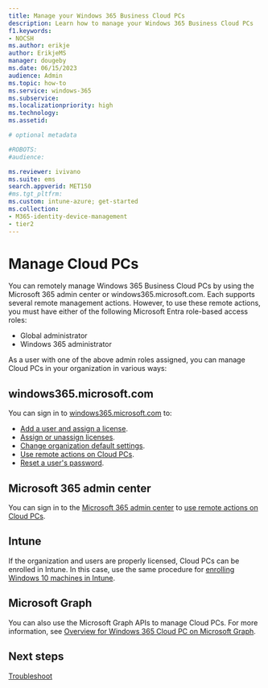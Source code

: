 ```yaml
---
title: Manage your Windows 365 Business Cloud PCs
description: Learn how to manage your Windows 365 Business Cloud PCs
f1.keywords:
- NOCSH
ms.author: erikje
author: ErikjeMS
manager: dougeby
ms.date: 06/15/2023
audience: Admin
ms.topic: how-to
ms.service: windows-365
ms.subservice:
ms.localizationpriority: high
ms.technology:
ms.assetid: 

# optional metadata

#ROBOTS:
#audience:

ms.reviewer: ivivano
ms.suite: ems
search.appverid: MET150
#ms.tgt_pltfrm:
ms.custom: intune-azure; get-started
ms.collection:
- M365-identity-device-management
- tier2
---
```


# Manage Cloud PCs

You can remotely manage Windows 365 Business Cloud PCs by using the Microsoft 365 admin center or windows365.microsoft.com. Each supports several remote management actions. However, to use these remote actions, you must have either of the following Microsoft Entra role-based access roles:

   - Global administrator
   - Windows 365 administrator

As a user with one of the above admin roles assigned, you can manage Cloud PCs in your organization in various ways:

## windows365.microsoft.com

You can sign in to [windows365.microsoft.com](https://windows365.microsoft.com) to:

- [Add a user and assign a license](add-user-assign-licenses.md).
- [Assign or unassign licenses](assign-unassign-license.md).
- [Change organization default settings](change-organization-default-settings.md).
- [Use remote actions on Cloud PCs](remotely-manage-business-cloud-pcs.md).
- [Reset a user's password](reset-user-password.md).

## Microsoft 365 admin center

You can sign in to the [Microsoft 365 admin center](https://admin.microsoft.com) to [use remote actions on Cloud PCs](remotely-manage-business-cloud-pcs.md).

## Intune

If the organization and users are properly licensed, Cloud PCs can be enrolled in Intune. In this case, use the same procedure for [enrolling Windows 10 machines in Intune](/mem/intune/user-help/enroll-windows-10-device).

## Microsoft Graph

You can also use the Microsoft Graph APIs to manage Cloud PCs. For more information, see [Overview for Windows 365 Cloud PC on Microsoft Graph](/graph/cloudpc-concept-overview).

## Next steps

[Troubleshoot](troubleshoot-windows-365-business.md)
